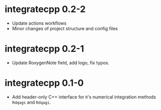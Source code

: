 # integratecpp 0.2-2

- Update actions workflows
- Minor changes of project structure and config files

# integratecpp 0.2-1

- Update RoxygenNote field, add logo, fix typos.


# integratecpp 0.1-0

- Add header-only C++ interface for `R`'s numerical integration methods `Rdqags` and `Rdqagi`.
